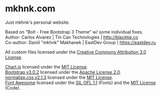 # mkhnk.com
Just mkhnk's personal website.

Based on "Bolt - Free Bootstrap 3 Theme" w/ some individual fixes.<br>
Author: Carlos Alvarez | Tin Can Technologies | http://blacktie.co<br>
Co-author: Daniil "mkhnk" Makhanek | EastDev Group | https://eastdev.ru<br>

All custom files licensed under the <a href="http://creativecommons.org/licenses/by/3.0/">Creative Commons Attribution 3.0 License</a>.<br>

<a href="http://chartjs.org/">Chart.js</a> licensed under the <a href="https://github.com/nnnick/Chart.js/blob/master/LICENSE.md">MIT License</a>.<br>
<a href="http://getbootstrap.com">Bootstrap v3.0.2</a> licensed under the <a href="http://www.apache.org/licenses/LICENSE-2.0">Apache License 2.0</a>.<br>
<a href="git.io/normalize">normalize.css v2.1.3</a> licensed under the <a href="http://opensource.org/licenses/mit-license.html">MIT License</a>.<br>
<a href="http://fontawesome.io">Font Awesome</a> licensed under the <a href="http://scripts.sil.org/OFL">SIL OFL 1.1</a> (Fonts) and the <a href="http://opensource.org/licenses/mit-license.html">MIT License</a> (Code).
